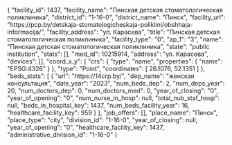 {
    "facility_id": 1437,
    "facility_name": "Пинская детская стоматологическая поликлиника",
    "district_id": "1-16-0",
    "district_name": "Пинск",
    "facility_url": "https:\/\/pcp.by\/detskaja-stomatologicheskaja-poliklini\/obshhaja-informacija\/",
    "facility_address": "ул. Карасева",
    "title": "Пинская детская стоматологическая поликлиника",
    "facility_type": "0",
    "ap_1": "3",
    "name": "Пинская детская стоматологическая поликлиника",
    "state": "public institution",
    "stats": [],
    "med_id": 10215914,
    "address": "ул. Карасева",
    "devices": [],
    "coord_x_y": {
        "crs": {
            "type": "name",
            "properties": {
                "name": "EPSG:4326"
            }
        },
        "type": "Point",
        "coordinates": [
            26.1076,
            52.1351
        ]
    },
    "beds_stats": [
        {
            "url": "https:\/\/14crp.by\/",
            "dep_name": "женская консультация",
            "date_year": "2023",
            "num_beds_dep": 2,
            "num_deps_year": 20,
            "num_doctors_dep": 0,
            "num_doctors_med": 0,
            "year_of_closing": "0",
            "year_of_opening": "0",
            "num_nurse_in_hosp": null,
            "total_nub_staf_hosp": null,
            "beds_in_hospital_key": 1437,
            "num_beds_facility_year": 16,
            "healthcare_facility_key": 959
        }
    ],
    "job_offers": [],
    "place_name": "Пинск",
    "place_type": "city",
    "division_id": "1-16-0",
    "year_of_closing": null,
    "year_of_opening": "0",
    "healthcare_facility_key": 1437,
    "administrative_division_id": "1-16-0"
}